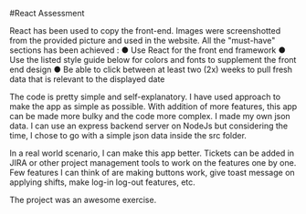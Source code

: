 #React Assessment

React has been used to copy the front-end. Images were screenshotted from the provided picture and used in the website.
 All the "must-have" sections has been achieved :
● Use React for the front end framework
● Use the listed style guide below for colors and fonts to supplement the
front end design
● Be able to click between at least two (2x) weeks to pull fresh data that is
relevant to the displayed date

The code is pretty simple and self-explanatory. I have used approach to make the app as simple as possible. With addition of more features, this app can be made more bulky and the code more complex.
I made my own json data. I can use an express backend server on NodeJs but considering the time, I chose to go with a simple json data inside the src folder.

In a real world scenario, I can make this app better. Tickets can be added in JIRA or other project management tools to work on the features one by one. Few features I can think of are making buttons work, give toast message on applying shifts, make log-in log-out features, etc.

The project was an awesome exercise.
